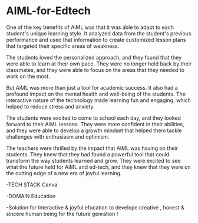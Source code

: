 # AIML-for-Edtech

One of the key benefits of AiML was that it was able to adapt to each student's unique learning style. It analyzed data from the student's previous performance and used that information to create customized lesson plans that targeted their specific areas of weakness.

The students loved the personalized approach, and they found that they were able to learn at their own pace. They were no longer held back by their classmates, and they were able to focus on the areas that they needed to work on the most.

But AiML was more than just a tool for academic success. It also had a profound impact on the mental health and well-being of the students. The interactive nature of the technology made learning fun and engaging, which helped to reduce stress and anxiety.

The students were excited to come to school each day, and they looked forward to their AiML lessons. They were more confident in their abilities, and they were able to develop a growth mindset that helped them tackle challenges with enthusiasm and optimism.

The teachers were thrilled by the impact that AiML was having on their students. They knew that they had found a powerful tool that could transform the way students learned and grow. They were excited to see what the future held for AiML and ed-tech, and they knew that they were on the cutting edge of a new era of joyful learning.

-TECH STACK
Canva

-DOMAIN
Education

-Solution for Interactive & joyful efucation to develope creative , honest & sincere human being for the future genration !

